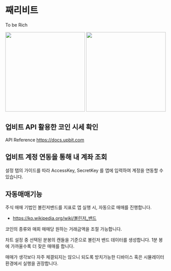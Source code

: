 # 째리비트
To be Rich

<img width="250" src="capture2.png"> <img width="250" src="capture1.png">

## 업비트 API 활용한 코인 시세 확인

API Reference https://docs.upbit.com

## 업비트 계정 연동을 통해 내 계좌 조회

설정 탭의 가이드를 따라 AccessKey, SecretKey 를 앱에 입력하여 계정을 연동할 수 있습니다.

## 자동매매기능 

주식 매매 기법인 볼린저밴드를 지표로 앱 실행 시, 자동으로 매매를 진행합니다.
- https://ko.wikipedia.org/wiki/볼린저_밴드

코인의 종류와 매회 매매당 원하는 거래금액을 조절 가능합니다.

차트 설정 중 선택된 분봉의 캔들을 기준으로 볼린저 밴드 데이터를 생성합니다. 1분 봉에 가까울수록 더 잦은 매매를 합니다.

매매가 생각보다 자주 체결되지는 않으니 되도록 방치가능한 디바이스 혹은 시뮬레이터 환경에서 실행을 권장합니다.
